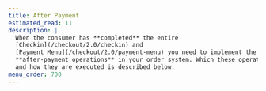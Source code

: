 ```yaml
---
title: After Payment
estimated_read: 11
description: |
  When the consumer has **completed** the entire
  [Checkin](/checkout/2.0/checkin) and
  [Payment Menu](/checkout/2.0/payment-menu) you need to implement the relevant
  **after-payment operations** in your order system. Which these operations are
  and how they are executed is described below.
menu_order: 700
---
```

